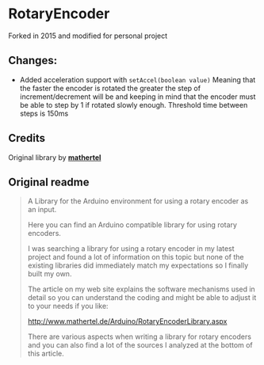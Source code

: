 RotaryEncoder
=============

Forked in 2015 and modified for personal project

## Changes:

* Added acceleration support with `setAccel(boolean value)`
Meaning that the faster the encoder is rotated the greater the step of increment/decrement will be and keeping in mind that the encoder must be able to step by 1 if rotated slowly enough. Threshold time between steps is 150ms


## Credits

Original library by [**mathertel**](https://github.com/mathertel)


## Original readme

>A Library for the Arduino environment for using a rotary encoder as an input.
>
>Here you can find an Arduino compatible library for using rotary encoders.
>
>I was searching a library for using a rotary encoder in my latest project and found a lot of information on this topic but none of the existing libraries did immediately match my expectations so I finally built my own.
>
>The article on my web site explains the software mechanisms used in detail so you can understand
>the coding and might be able to adjust it to your needs if you like:
>
>http://www.mathertel.de/Arduino/RotaryEncoderLibrary.aspx
>
>
>There are various aspects when writing a library for rotary encoders and you can also find a lot of the sources I analyzed at the bottom of this article.
